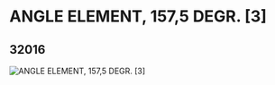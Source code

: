 # ANGLE ELEMENT, 157,5 DEGR. [3]
## 32016
![ANGLE ELEMENT, 157,5 DEGR. [3]](https://lc-www-live-s.legocdn.com/media/bricks/5/2/4106379.jpg)